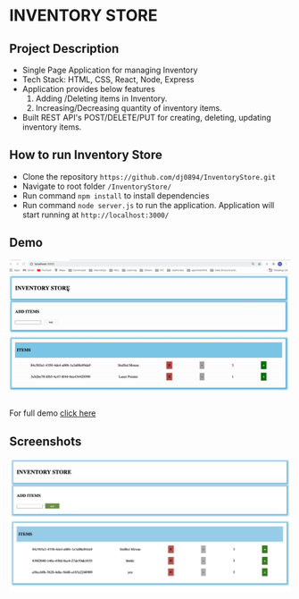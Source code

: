 
# INVENTORY STORE

## Project Description
* Single Page Application for managing Inventory
* Tech Stack: HTML, CSS, React, Node, Express
* Application provides below features
    1. Adding /Deleting items in Inventory.
    2. Increasing/Decreasing quantity of inventory items.
* Built REST API's POST/DELETE/PUT for creating, deleting, updating inventory items.


## How to run Inventory Store
* Clone the repository ```https://github.com/dj0894/InventoryStore.git```
* Navigate to root folder ```/InventoryStore/```
* Run command ```npm install``` to install dependencies
* Run command ```node server.js``` to run the application. Application will start running at ```http://localhost:3000/```

## Demo
![InventoryStoreGif](./demo/InventoryStoreDemo.gif)
 For full demo [click here](https://drive.google.com/drive/u/0/folders/111ZBqSCnZ2QWN0FtnDhR8udxgrfTYf5e)
 

## Screenshots
![Screenshot](./screenshots/InventoryStoreScreenShot1.png)










